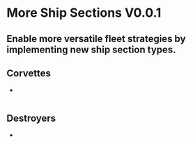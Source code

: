 # More Ship Sections V0.0.1
Enable more versatile fleet strategies by implementing new ship section types.
---

## Corvettes
- 
```

```
## Destroyers
- 
```

```
